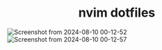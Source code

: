 <h1 align="center">nvim dotfiles</h1>

![Screenshot from 2024-08-10 00-12-52](https://github.com/user-attachments/assets/731c5839-2412-458e-aeac-74fd15ab18ae)![Screenshot from 2024-08-10 00-12-57](https://github.com/user-attachments/assets/45f55f44-17a3-4e53-805d-b3603ddfd012)

